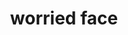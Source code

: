 ---
layout: smileys&emotion
title: worried face
emoji: worried_face
permalink: 😟.html
image: assets/img/3moji/worried_face.png
---
